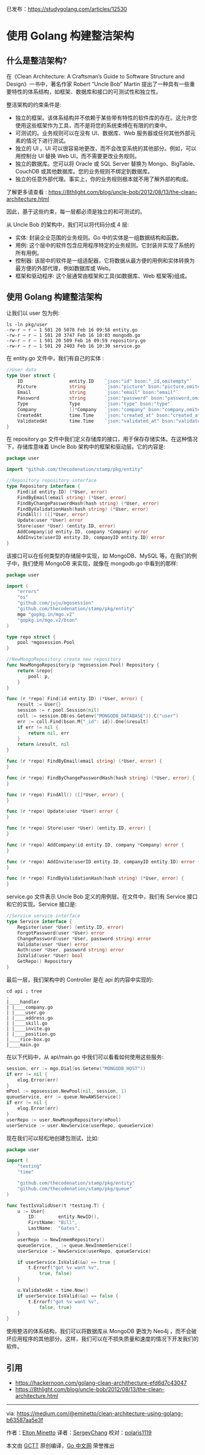 已发布：https://studygolang.com/articles/12530

# 使用 Golang 构建整洁架构

## 什么是整洁架构?

在《Clean Architecture: A Craftsman’s Guide to Software Structure and Design》一书中，著名作家 Robert “Uncle Bob” Martin 提出了一种具有一些重要特性的体系结构，如框架、数据库和接口的可测试性和独立性。

整洁架构的约束条件是:

* 独立的框架。该体系结构并不依赖于某些带有特性的软件库的存在。这允许您使用这些框架作为工具，而不是将您的系统束缚在有限的约束中。
* 可测试的。业务规则可以在没有 UI、数据库、Web 服务器或任何其他外部元素的情况下进行测试。
* 独立的 UI 。UI 可以很容易地更改，而不会改变系统的其他部分。例如，可以用控制台 UI 替换 Web UI，而不需要更改业务规则。
* 独立的数据库。您可以将 Oracle 或 SQL Server 替换为 Mongo、BigTable、CouchDB 或其他数据库。您的业务规则不绑定到数据库。
* 独立的任意外部代理。事实上，你的业务规则根本就不用了解外部的构成。

了解更多请查看 : https://8thlight.com/blog/uncle-bob/2012/08/13/the-clean-architecture.html

因此，基于这些约束，每一层都必须是独立的和可测试的。

从 Uncle Bob 的架构中，我们可以将代码分成 4 层:

* 实体: 封装企业范围的业务规则。Go 中的实体是一组数据结构和函数。
* 用例: 这个层中的软件包含应用程序特定的业务规则。它封装并实现了系统的所有用例。
* 控制器: 该层中的软件是一组适配器，它将数据从最方便的用例和实体转换为最方便的外部代理，例如数据库或 Web。
* 框架和驱动程序: 这个层通常由框架和工具(如数据库、Web 框架等)组成。

## 使用 Golang 构建整洁架构

让我们以 user 包为例:

```
ls -ln pkg/user
-rw-r — r — 1 501 20 5078 Feb 16 09:58 entity.go
-rw-r — r — 1 501 20 3747 Feb 16 10:03 mongodb.go
-rw-r — r — 1 501 20 509 Feb 16 09:59 repository.go
-rw-r — r — 1 501 20 2403 Feb 16 10:30 service.go
```

在 entity.go 文件中，我们有自己的实体 :

```go
//User data
type User struct {
	ID                 entity.ID    `json:"id" bson:"_id,omitempty"`
	Picture            string       `json:"picture" bson:"picture,omitempty"`
	Email              string       `json:"email" bson:"email"`
	Password           string       `json:"password" bson:"password,omitempty"`
	Type               Type         `json:"type" bson:"type"`
	Company            []*Company   `json:"company" bson:"company,omitempty"`
	CreatedAt          time.Time    `json:"created_at" bson:"created_at"`
	ValidatedAt        time.Time    `json:"validated_at" bson:"validated_at,omitempty"`
}
```

在 repository.go 文件中我们定义存储库的接口，用于保存存储实体。在这种情况下，存储库意味着 Uncle Bob 架构中的框架和驱动层。它的内容是:

```go
package user

import "github.com/thecodenation/stamp/pkg/entity"

//Repository repository interface
type Repository interface {
	Find(id entity.ID) (*User, error)
	FindByEmail(email string) (*User, error)
	FindByChangePasswordHash(hash string) (*User, error)
	FindByValidationHash(hash string) (*User, error)
	FindAll() ([]*User, error)
	Update(user *User) error
	Store(user *User) (entity.ID, error)
	AddCompany(id entity.ID, company *Company) error
	AddInvite(userID entity.ID, companyID entity.ID) error
}
```

该接口可以在任何类型的存储层中实现，如 MongoDB、MySQL 等。在我们的例子中，我们使用 MongoDB 来实现，就像在 mongodb.go 中看到的那样:

```go
package user

import (
	"errors"
	"os"
	"github.com/juju/mgosession"
	"github.com/thecodenation/stamp/pkg/entity"
	mgo "gopkg.in/mgo.v2"
	"gopkg.in/mgo.v2/bson"
)

type repo struct {
	pool *mgosession.Pool
}

//NewMongoRepository create new repository
func NewMongoRepository(p *mgosession.Pool) Repository {
	return &repo{
		pool: p,
	}
}

func (r *repo) Find(id entity.ID) (*User, error) {
	result := User{}
	session := r.pool.Session(nil)
	coll := session.DB(os.Getenv("MONGODB_DATABASE")).C("user")
	err := coll.Find(bson.M{"_id": id}).One(&result)
	if err != nil {
		return nil, err
	}
	return &result, nil
}

func (r *repo) FindByEmail(email string) (*User, error) {
}

func (r *repo) FindByChangePasswordHash(hash string) (*User, error) {
}

func (r *repo) FindAll() ([]*User, error) {
}

func (r *repo) Update(user *User) error {
}

func (r *repo) Store(user *User) (entity.ID, error) {
}

func (r *repo) AddCompany(id entity.ID, company *Company) error {
}

func (r *repo) AddInvite(userID entity.ID, companyID entity.ID) error {
}

func (r *repo) FindByValidationHash(hash string) (*User, error) {
}
```

service.go 文件表示 Uncle Bob 定义的用例层。在文件中，我们有 Service 接口和它的实现。Service 接口是:

```go
//Service service interface
type Service interface {
	Register(user *User) (entity.ID, error)
	ForgotPassword(user *User) error
	ChangePassword(user *User, password string) error
	Validate(user *User) error
	Auth(user *User, password string) error
	IsValid(user *User) bool
	GetRepo() Repository
}
```

最后一层，我们架构中的 Controller 是在 api 的内容中实现的:

```
cd api ; tree
.
|____handler
| |____company.go
| |____user.go
| |____address.go
| |____skill.go
| |____invite.go
| |____position.go
|____rice-box.go
|____main.go
```
在以下代码中，从 api/main.go 中我们可以看看如何使用这些服务:

```go
session, err := mgo.Dial(os.Getenv("MONGODB_HOST"))
if err != nil {
	elog.Error(err)
}
mPool := mgosession.NewPool(nil, session, 1)
queueService, err := queue.NewAWSService()
if err != nil {
	elog.Error(err)
}
userRepo := user.NewMongoRepository(mPool)
userService := user.NewService(userRepo, queueService)	
```

现在我们可以轻松地创建包测试，比如:

```go
package user

import (
	"testing"
	"time"

	"github.com/thecodenation/stamp/pkg/entity"
	"github.com/thecodenation/stamp/pkg/queue"
)

func TestIsValidUser(t *testing.T) {
	u := User{
		ID:        entity.NewID(),
		FirstName: "Bill",
		LastName:  "Gates",
	}
	userRepo := NewInmemRepository()
	queueService, _ := queue.NewInmemService()
	userService := NewService(userRepo, queueService)

	if userService.IsValid(&u) == true {
		t.Errorf("got %v want %v",
			true, false)
	}

	u.ValidatedAt = time.Now()
	if userService.IsValid(&u) == false {
		t.Errorf("got %v want %v",
			false, true)
	}
}
```

使用整洁的体系结构，我们可以将数据库从 MongoDB 更改为 Neo4j ，而不会破坏应用程序的其他部分。这样，我们可以在不损失质量和速度的情况下开发我们的软件。

## 引用

- https://hackernoon.com/golang-clean-archithecture-efd6d7c43047
- https://8thlight.com/blog/uncle-bob/2012/08/13/the-clean-architecture.html

----------------

via: https://medium.com/@eminetto/clean-architecture-using-golang-b63587aa5e3f

作者：[Elton Minetto](https://medium.com/@eminetto)
译者：[SergeyChang](https://github.com/SergeyChang)
校对：[polaris1119](https://github.com/polaris1119)

本文由 [GCTT](https://github.com/studygolang/GCTT) 原创编译，[Go 中文网](https://studygolang.com/) 荣誉推出
